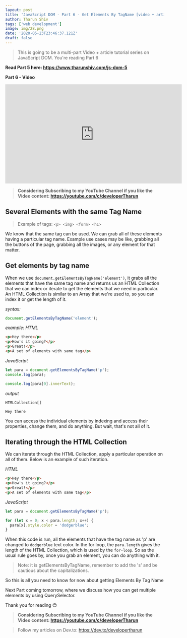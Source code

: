 ```yaml
---
layout: post
title: 'JavaScript DOM - Part 6 - Get Elements By TagName [video + article]'
author: Tharun Shiv
tags: ['web development']
image: img/28.png
date: '2020-05-23T23:46:37.121Z'
draft: false
---
```


> This is going to be a multi-part Video + article tutorial series on JavaScript DOM. You're reading Part 6

**Read Part 5 here: https://www.tharunshiv.com/js-dom-5**

**Part 6 - Video**

<iframe width="560" height="315" src="https://www.youtube.com/embed/S-GP1OFvAFU " frameborder="0" allow="accelerometer; autoplay; encrypted-media; gyroscope; picture-in-picture" allowfullscreen></iframe>

> **Considering Subscribing to my YouTube Channel if you like the Video content: https://youtube.com/c/developerTharun**

## Several Elements with the same Tag Name

> Example of tags: `<p> <img> <form> <h1>`

We know that the same tag can be used. We can grab all of these elements having a particular tag name. Example use cases may be like, grabbing all the buttons of the page, grabbing all the images, or any element for that matter.

## Get elements by tag name

When we use `document.getElementsByTagName('element')`, it grabs all the elements that have the same tag name and returns us an HTML Collection that we can index or iterate to get the elements that we need in particular. An HTML Collection is similar to an Array that we're used to, so you can index it or get the length of it.

_syntax:_

```javascript
document.getElementsByTagName('element');
```

_example:_
_HTML_

```html
<p>Hey there</p>
<p>How's it going?</p>
<p>Great!</p>
<p>A set of elements with same tag</p>
```

_JavaScript_

```javascript
let para = document.getElementsByTagName('p');
console.log(para);

console.log(para[0].innerText);
```

_output_

```
HTMLCollection[]

Hey there
```

You can access the individual elements by indexing and access their properties, change them, and do anything. But wait, that's not all of it.

## Iterating through the HTML Collection

We can iterate through the HTML Collection, apply a particular operation on all of them. Below is an example of such iteration.

_HTML_

```html
<p>Hey there</p>
<p>How's it going?</p>
<p>Great!</p>
<p>A set of elements with same tag</p>
```

_JavaScript_

```javascript
let para = document.getElementsByTagName('p');

for (let x = 0; x < para.length; x++) {
  para[x].style.color = 'dodgerblue';
}
```

When this code is run, all the elements that have the tag name as 'p' are changed to `dodgerblue` text color. In the for loop, the `para.length` gives the length of the HTML Collection, which is used by the `for-loop`.
So as the usual rule goes by, once you grab an element, you can do anything with it.

> Note: it is getElementsByTagName, remember to add the 's' and be cautious about the capitalizations.

So this is all you need to know for now about getting Elements By Tag Name

Next Part coming tomorrow, where we discuss how you can get multiple elements by using QuerySelector.

Thank you for reading 😊

> **Considering Subscribing to my YouTube Channel if you like the Video content: https://youtube.com/c/developerTharun**

> Follow my articles on Dev.to: https://dev.to/developertharun
